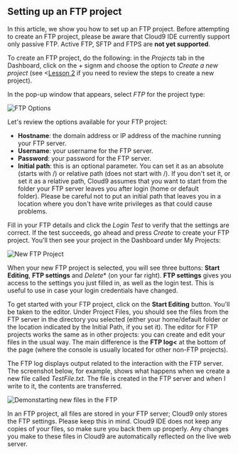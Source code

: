 ## Setting up an FTP project

In this article, we show you how to set up an FTP project. Before attempting to create an FTP project, please be aware that Cloud9 IDE currently support only passive FTP. Active FTP, SFTP and FTPS are **not yet supported**.

To create an FTP project, do the following: in the *Projects* tab in the Dashboard, click on the *+* signm and choose the option to *Create a new project* (see <[Lesson 2](lesson2.html) if you need to review the steps to create a new project).

In the pop-up window that appears, select *FTP* for the project type:

![FTP Options](./images/FTPoptions.png)

Let's review the options available for your FTP project:

* **Hostname**: the domain address or IP address of the machine running your FTP server.
* **Username**: your username for the FTP server.
* **Password**: your password for the FTP server.
* **Initial path**: this is an optional parameter. You can set it as an absolute (starts with /) or relative path (does not start with /). If you don't set it, or set it as a relative path, Cloud9 assumes that you want to start from the folder your FTP server leaves you after login (home or default folder). Please be careful not to put an initial path that leaves you in a location where you don't have write privileges as that could cause problems.

Fill in your FTP details and click the *Login Test* to verify that the settings are correct. If the test succeeds, go ahead and press *Create* to create your FTP project. You'll then see your project in the Dashboard under My Projects:

![New FTP Project](./images/newFtpProject.png)

When your new FTP project is selected, you will see three buttons: **Start Editing**, **FTP settings** and *Delete** (on your far right). **FTP settings** gives you access to the settings you just filled in, as well as the login test. This is useful to use in case your login credentials have changed.

To get started with your FTP project, click on the **Start Editing** button. You'll be taken to the editor. Under Project Files, you should see the files from the FTP server in the directory you selected (either your home/default folder or the location indicated by the Initial Path, if you set it). The editor for FTP projects works the same as in other projects: you can create and edit your files in the usual way. The main difference is the **FTP log<** at the bottom of the page (where the console is usually located for other non-FTP projects).

The FTP log displays output related to the interaction with the FTP server. The screenshot below, for example, shows what happens when we create a new file called _TestFile.txt_. The file is created in the FTP server and when I write to it, the contents are transferred.

![Demonstarting new files in the FTP](./images/FTPlog.png)

<Note>In an FTP project, all files are stored in your FTP server; Cloud9 only stores the FTP settings. Please keep this in mind. Cloud9 IDE does not keep any copies of your files, so make sure you back them up properly. Any changes you make to these files in Cloud9 are automatically reflected on the live web server.</Note>